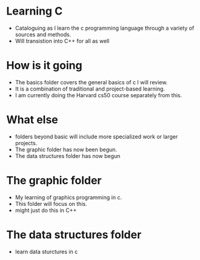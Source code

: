 # Learning C
- Cataloguing as I learn the c programming language through a variety of sources and methods.
- Will transistion into C++ for all as well
# How is it going 
- The basics folder covers the general basics of c I will review.
- It is a combination of traditional and project-based learning.
- I am currently doing the Harvard cs50 course separately from this.
# What else
- folders beyond basic will include more specialized work or larger projects.
- The graphic folder has now been begun.
- The data structures folder has now begun
# The graphic folder 
- My learning of graphics programming in c.
- This folder will focus on this.
- might just do this in C++
# The data structures folder
- learn data sturctures in c 
